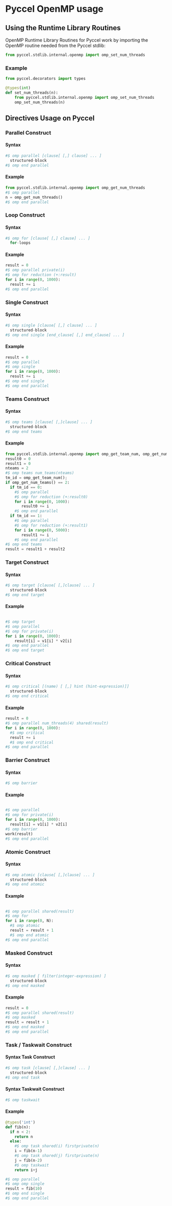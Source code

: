 # Pyccel OpenMP usage

## Using the Runtime Library Routines

OpenMP Runtime Library Routines for Pyccel work by importing the OpenMP routine needed from the Pyccel stdlib:

```python
from pyccel.stdlib.internal.openmp import omp_set_num_threads
```

### Example

```python
from pyccel.decorators import types

@types(int)
def set_num_threads(n):
    from pyccel.stdlib.internal.openmp import omp_set_num_threads
    omp_set_num_threads(n)
```

## Directives Usage on Pyccel

### Parallel Construct

#### Syntax

```python
#$ omp parallel [clause[ [,] clause] ... ]
  structured-block
#$ omp end parallel
```

#### Example

```python
from pyccel.stdlib.internal.openmp import omp_get_num_threads
#$ omp parallel
n = omp_get_num_threads()
#$ omp end parallel
```

### Loop Construct

#### Syntax

```python
#$ omp for [clause[ [,] clause] ... ]
  for-loops
```

#### Example

```python
result = 0
#$ omp parallel private(i)
#$ omp for reduction (+:result)
for i in range(0, 1000):
  result += i
#$ omp end parallel
```

### Single Construct

#### Syntax

```python
#$ omp single [clause[ [,] clause] ... ]
  structured-block
#$ omp end single [end_clause[ [,] end_clause] ... ]
```

#### Example

```python
result = 0
#$ omp parallel
#$ omp single
for i in range(0, 1000):
  result += i
#$ omp end single
#$ omp end parallel
```

### Teams Construct

#### Syntax

```python
#$ omp teams [clause[ [,]clause] ... ]
  structured-block
#$ omp end teams
```

#### Example

```python
from pyccel.stdlib.internal.openmp import omp_get_team_num, omp_get_num_teams
result0 = 0
result1 = 0
nteams = 2
#$ omp teams num_teams(nteams)
tm_id = omp_get_team_num();
if omp_get_num_teams() == 2:
  if tm_id == 0:
    #$ omp parallel
    #$ omp for reduction (+:result0)
    for i in range(0, 1000):
       result0 += i
    #$ omp end parallel
  if tm_id == 1:
    #$ omp parallel
    #$ omp for reduction (+:result1)
    for i in range(0, 5000):
       result1 += i
    #$ omp end parallel
#$ omp end teams
result = result1 + result2
```

### Target Construct

#### Syntax

```python
#$ omp target [clause[ [,]clause] ... ]
  structured-block
#$ omp end target
```

#### Example

```python

#$ omp target
#$ omp parallel
#$ omp for private(i)
for i in range(0, 1000):
    result[i] = v1[i] * v2[i]
#$ omp end parallel
#$ omp end target
```

### Critical Construct

#### Syntax

```python
#$ omp critical [(name) [ [,] hint (hint-expression)]]
  structured-block
#$ omp end critical
```

#### Example

```python
result = 0
#$ omp parallel num_threads(4) shared(result)
for i in range(0, 1000):
  #$ omp critical
  result += i
  #$ omp end critical
#$ omp end parallel
```

### Barrier Construct

#### Syntax

```python
#$ omp barrier
```

#### Example

```python

#$ omp parallel
#$ omp for private(i)
for i in range(0, 1000):
  result[i] = v1[i] * v2[i]
#$ omp barrier
work(result)
#$ omp end parallel
```

### Atomic Construct

#### Syntax

```python
#$ omp atomic [clause[ [,]clause] ... ]
  structured-block
#$ omp end atomic
```

#### Example

```python

#$ omp parallel shared(result)
#$ omp for
for i in range(0, N):
  #$ omp atomic
  result = result + 1
  #$ omp end atomic
#$ omp end parallel
```

### Masked Construct

#### Syntax

```python
#$ omp masked [ filter(integer-expression) ]
  structured-block
#$ omp end masked
```

#### Example

```python
result = 0
#$ omp parallel shared(result)
#$ omp masked
result = result + 1
#$ omp end masked
#$ omp end parallel
```

### Task / Taskwait Construct

#### Syntax Task Construct

```python
#$ omp task [clause[ [,]clause] ... ]
  structured-block
#$ omp end task
```

#### Syntax Taskwait Construct

```python
#$ omp taskwait
```

#### Example

```python
@types('int')
def fib(n):
  if n < 2:
    return n
  else:
    #$ omp task shared(i) firstprivate(n)
    i = fib(n-1)
    #$ omp task shared(j) firstprivate(n)
    j = fib(n-2)
    #$ omp taskwait
    return i+j

#$ omp parallel
#$ omp omp single
result = fib(10)
#$ omp end single
#$ omp end parallel
```

